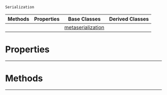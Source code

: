  `Serialization`

|Methods|Properties|Base Classes|Derived Classes|
|---|---|---|---|
| | |[metaserialization](https://github.com/ArendDanielek/ZeroDocsTest/blob/master/code_reference/class_reference/metaserialization.markdown)| |


 #  Properties


---  
 #  Methods


---  
 
  
  
  
  
  
  
  

 
